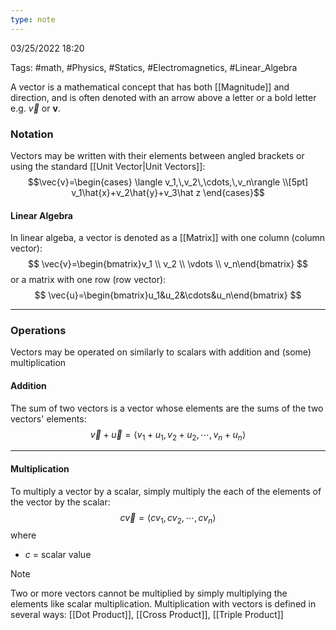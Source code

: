 ```yaml
---
type: note
---
```

03/25/2022 18:20

Tags: #math, #Physics, #Statics, #Electromagnetics, #Linear_Algebra 

A vector is a mathematical concept that has both [[Magnitude]] and direction, and is often denoted with an arrow above a letter or a bold letter e.g. $\vec v$ or $\mathbf v$. 

### Notation
Vectors may be written with their elements between angled brackets or using the standard [[Unit Vector|Unit Vectors]]:
$$\vec{v}=\begin{cases}
\langle v_1,\,v_2\,\cdots,\,v_n\rangle \\[5pt]
v_1\hat{x}+v_2\hat{y}+v_3\hat z
\end{cases}$$

#### Linear Algebra
In linear algeba, a vector is denoted as a [[Matrix]] with one column (column vector):
$$
\vec{v}=\begin{bmatrix}v_1 \\ v_2 \\ \vdots \\ v_n\end{bmatrix}
$$
or a matrix with one row (row vector):
$$
\vec{u}=\begin{bmatrix}u_1&u_2&\cdots&u_n\end{bmatrix}
$$

---

### Operations
Vectors may be operated on similarly to scalars with addition and (some) multiplication

#### Addition
The sum of two vectors is a vector whose elements are the sums of the two vectors' elements:
$$
\vec{v}+\vec{u}=\langle v_1+u_1,\,v_2+u_2,\,\cdots,\,v_n+u_n\rangle
$$

---

#### Multiplication
To multiply a vector by a scalar, simply multiply the each of the elements of the vector by the scalar:
$$
c\vec{v}=\langle cv_1,\,cv_2,\,\cdots,\,cv_n\rangle
$$
where
- $c$ = scalar value

>[!note]
>Two or more vectors cannot be multiplied by simply multiplying the elements like scalar multiplication. Multiplication with vectors is defined in several ways:
[[Dot Product]], [[Cross Product]], [[Triple Product]]
